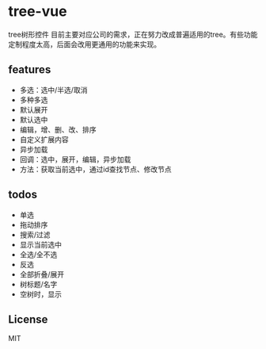 # tree-vue
tree树形控件
目前主要对应公司的需求，正在努力改成普遍适用的tree。有些功能定制程度太高，后面会改用更通用的功能来实现。

## features
- 多选：选中/半选/取消
- 多种多选
- 默认展开
- 默认选中
- 编辑，增、删、改、排序
- 自定义扩展内容
- 异步加载
- 回调：选中，展开，编辑，异步加载
- 方法：获取当前选中，通过id查找节点、修改节点

## todos
- 单选
- 拖动排序
- 搜索/过滤
- 显示当前选中
- 全选/全不选
- 反选
- 全部折叠/展开
- 树标题/名字
- 空树时，显示


## License
MIT
